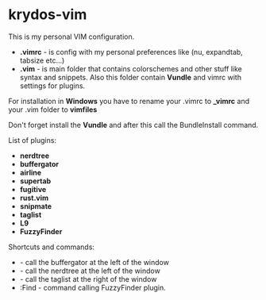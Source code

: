 krydos-vim
=========
This is  my personal VIM configuration. 

 - **.vimrc** - is config with my personal preferences like (nu, expandtab, tabsize etc...)
 - **.vim** - is main folder that contains colorschemes and other stuff like syntax and snippets. Also this folder contain **Vundle** and vimrc with settings for plugins.


 For installation in **Windows** you have to rename your .vimrc to **_vimrc** and your .vim folder to **vimfiles**

Don't forget install the **Vundle** and after this call the BundleInstall command.

List of plugins:
 - **nerdtree**
 - **buffergator**
 - **airline**
 - **supertab**
 - **fugitive**
 - **rust.vim**
 - **snipmate**
 - **taglist**
 - **L9**
 - **FuzzyFinder**

Shortcuts and commands:
 - <F4> - call the buffergator at the left of the window
 - <F5> - call the nerdtree at the left of the window
 - <F6> - call the taglist at the right of the window
 - :Find - command calling FuzzyFinder plugin.


